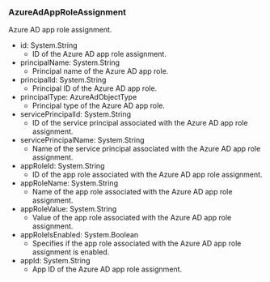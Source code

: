 ### AzureAdAppRoleAssignment
Azure AD app role assignment.

- id: System.String
  - ID of the Azure AD app role assignment.
- principalName: System.String
  - Principal name of the Azure AD app role.
- principalId: System.String
  - Principal ID of the Azure AD app role.
- principalType: AzureAdObjectType
  - Principal type of the Azure AD app role.
- servicePrincipalId: System.String
  - ID of the service principal associated with the Azure AD app role assignment.
- servicePrincipalName: System.String
  - Name of the service principal associated with the Azure AD app role assignment.
- appRoleId: System.String
  - ID of the app role associated with the Azure AD app role assignment.
- appRoleName: System.String
  - Name of the app role associated with the Azure AD app role assignment.
- appRoleValue: System.String
  - Value of the app role associated with the Azure AD app role assignment.
- appRoleIsEnabled: System.Boolean
  - Specifies if the app role associated with the Azure AD app role assignment is enabled.
- appId: System.String
  - App ID of the Azure AD app role assignment.
